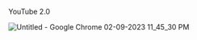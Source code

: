 YouTube 2.0

![Untitled - Google Chrome 02-09-2023 11_45_30 PM](https://github.com/Abhishek19321/Youtube-2.0/assets/142315891/9d3b96a1-f76f-4a7e-a370-12820691e8c3)
